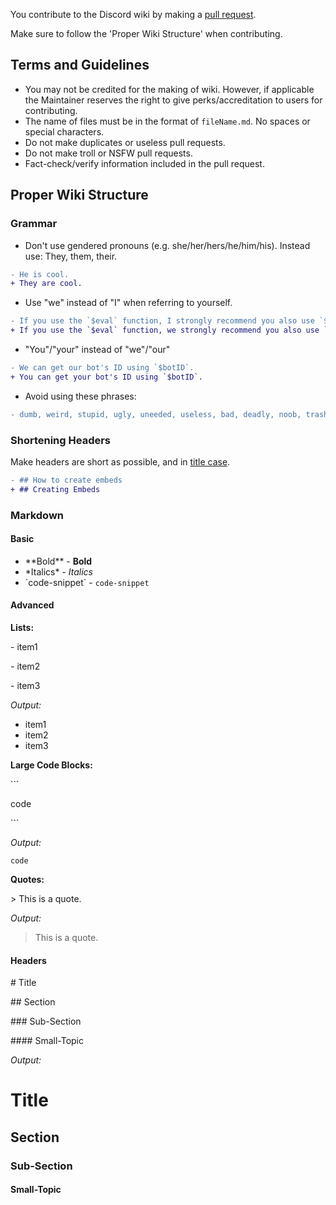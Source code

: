You contribute to the Discord wiki by making a [pull request](https://docs.github.com/en/github/collaborating-with-pull-requests/proposing-changes-to-your-work-with-pull-requests/creating-a-pull-request).

Make sure to follow the 'Proper Wiki Structure' when contributing.
   
## Terms and Guidelines
- You may not be credited for the making of wiki. However, if applicable the Maintainer reserves the right to give perks/accreditation to users for contributing.
- The name of files must be in the format of `fileName.md`. No spaces or special characters.
- Do not make duplicates or useless pull requests.
- Do not make troll or NSFW pull requests.
- Fact-check/verify information included in the pull request.

## Proper Wiki Structure
### Grammar
- Don't use gendered pronouns (e.g. she/her/hers/he/him/his). Instead use: They, them, their.
```diff
- He is cool.
+ They are cool.
```
- Use "we" instead of "I" when referring to yourself.
```diff
- If you use the `$eval` function, I strongly recommend you also use `$onlyForIDs`.
+ If you use the `$eval` function, we strongly recommend you also use `$onlyForIDs`.
```
- "You"/"your" instead of "we"/"our"
```diff
- We can get our bot's ID using `$botID`.
+ You can get your bot's ID using `$botID`.
```
- Avoid using these phrases:
```diff
- dumb, weird, stupid, ugly, uneeded, useless, bad, deadly, noob, trash, suck, I don't know, I don't care, idiot
```

### Shortening Headers
Make headers are short as possible, and in [title case](https://www.dummies.com/wp-content/uploads/410813.image0.jpg).

```diff
- ## How to create embeds
+ ## Creating Embeds
```

### Markdown
#### Basic
- \*\*Bold\*\* - **Bold**
- \*Italics\* - *Italics*
- \`code-snippet\`  - `code-snippet`

#### Advanced

**Lists:**

\- item1

\- item2

\- item3

*Output:*
- item1
- item2
- item3

**Large Code Blocks:**

\`\`\`

code

\`\`\`

*Output:*
```
code
```

**Quotes:**

\> This is a quote.

*Output:*
> This is a quote.

#### Headers

\# Title

\## Section

\### Sub-Section

\#### Small-Topic

*Output:*
# Title

## Section

### Sub-Section

#### Small-Topic
